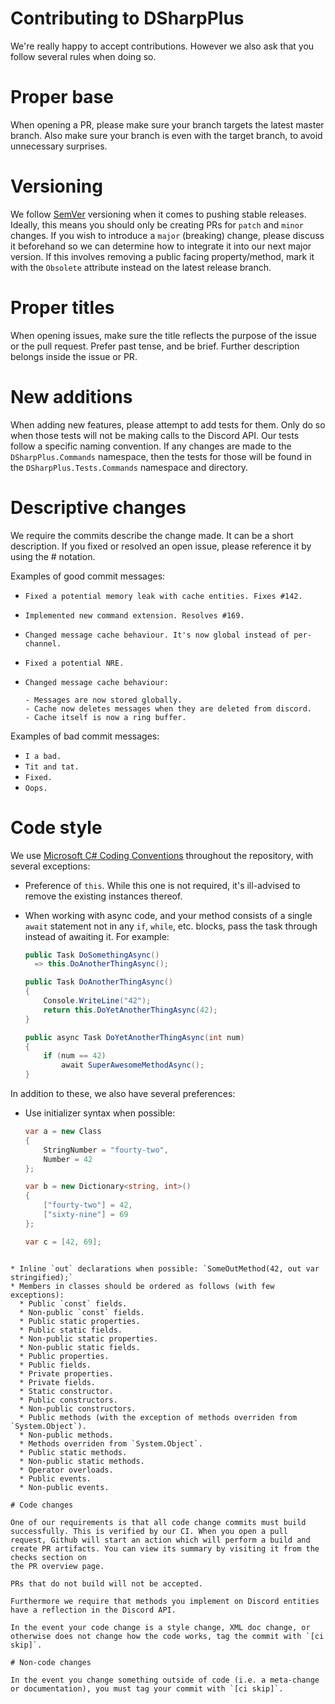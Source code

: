 # Contributing to DSharpPlus

We're really happy to accept contributions. However we also ask that you follow several rules when doing so.

# Proper base

When opening a PR, please make sure your branch targets the latest master branch. Also make sure your branch is even with the target branch, to avoid unnecessary surprises.

# Versioning

We follow [SemVer](https://semver.org/) versioning when it comes to pushing stable releases. Ideally, this means you should only be creating PRs for `patch` and `minor` changes. If you wish to introduce a `major` (breaking) change, please discuss it beforehand so we can determine how to integrate it into our next major version. If this involves removing a public facing property/method, mark it with the `Obsolete` attribute instead on the latest release branch.

# Proper titles

When opening issues, make sure the title reflects the purpose of the issue or the pull request. Prefer past tense, and
be brief. Further description belongs inside the issue or PR.

# New additions

When adding new features, please attempt to add tests for them. Only do so when those tests will not be making calls to the Discord API. Our tests follow a specific naming convention. If any changes are made to the `DSharpPlus.Commands` namespace, then the tests for those will be found in the `DSharpPlus.Tests.Commands` namespace and directory.

# Descriptive changes

We require the commits describe the change made. It can be a short description. If you fixed or resolved an open issue, please reference it by using the # notation.

Examples of good commit messages:

* `Fixed a potential memory leak with cache entities. Fixes #142.`
* `Implemented new command extension. Resolves #169.`
* `Changed message cache behaviour. It's now global instead of per-channel.`
* `Fixed a potential NRE.`

* ```
  Changed message cache behaviour:

  - Messages are now stored globally.
  - Cache now deletes messages when they are deleted from discord.
  - Cache itself is now a ring buffer.
  ```

Examples of bad commit messages:

* `I a bad.`
* `Tit and tat.`
* `Fixed.`
* `Oops.`

# Code style

We use [Microsoft C# Coding Conventions](https://docs.microsoft.com/en-us/dotnet/csharp/programming-guide/inside-a-program/coding-conventions) throughout the repository, with several exceptions:

* Preference of `this`. While this one is not required, it's ill-advised to remove the existing instances thereof.
* When working with async code, and your method consists of a single `await` statement not in any `if`, `while`, etc. blocks, pass the task through instead of awaiting it. For example:

  ```cs
  public Task DoSomethingAsync()
    => this.DoAnotherThingAsync();

  public Task DoAnotherThingAsync()
  {
      Console.WriteLine("42");
      return this.DoYetAnotherThingAsync(42);
  }

  public async Task DoYetAnotherThingAsync(int num)
  {
      if (num == 42)
          await SuperAwesomeMethodAsync();
  }
  ```

In addition to these, we also have several preferences:

* Use initializer syntax when possible:

  ```cs
  var a = new Class
  {
      StringNumber = "fourty-two",
      Number = 42
  };

  var b = new Dictionary<string, int>()
  {
      ["fourty-two"] = 42,
      ["sixty-nine"] = 69
  };

  var c = [42, 69];
```

* Inline `out` declarations when possible: `SomeOutMethod(42, out var stringified);`
* Members in classes should be ordered as follows (with few exceptions):
  * Public `const` fields.
  * Non-public `const` fields.
  * Public static properties.
  * Public static fields.
  * Non-public static properties.
  * Non-public static fields.
  * Public properties.
  * Public fields.
  * Private properties.
  * Private fields.
  * Static constructor.
  * Public constructors.
  * Non-public constructors.
  * Public methods (with the exception of methods overriden from `System.Object`).
  * Non-public methods.
  * Methods overriden from `System.Object`.
  * Public static methods.
  * Non-public static methods.
  * Operator overloads.
  * Public events.
  * Non-public events.

# Code changes

One of our requirements is that all code change commits must build successfully. This is verified by our CI. When you open a pull request, Github will start an action which will perform a build and create PR artifacts. You can view its summary by visiting it from the checks section on
the PR overview page.

PRs that do not build will not be accepted.

Furthermore we require that methods you implement on Discord entities have a reflection in the Discord API.

In the event your code change is a style change, XML doc change, or otherwise does not change how the code works, tag the commit with `[ci skip]`.

# Non-code changes

In the event you change something outside of code (i.e. a meta-change or documentation), you must tag your commit with `[ci skip]`.
